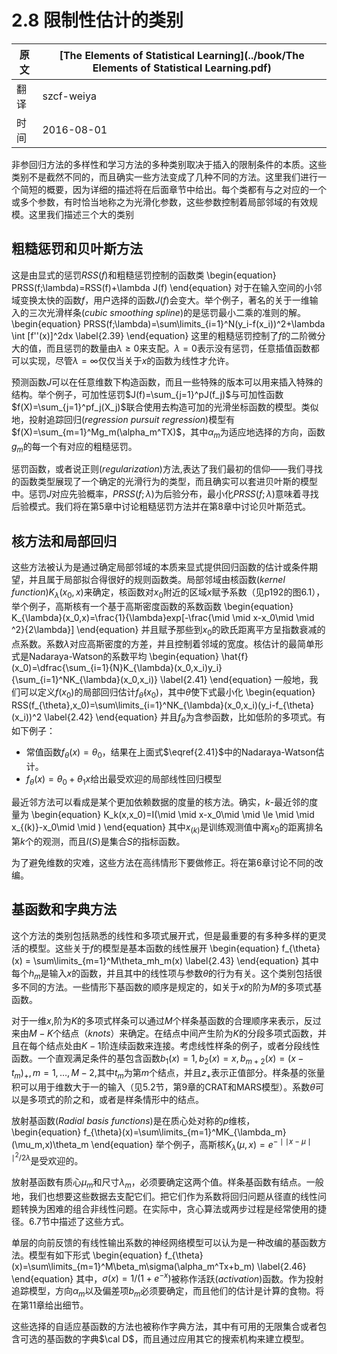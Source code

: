 # 2.8 限制性估计的类别

原文     | [The Elements of Statistical Learning](../book/The Elements of Statistical Learning.pdf)
      ---|---
翻译     | szcf-weiya
时间     | 2016-08-01

非参回归方法的多样性和学习方法的多种类别取决于插入的限制条件的本质。这些类别不是截然不同的，而且确实一些方法变成了几种不同的方法。这里我们进行一个简短的概要，因为详细的描述将在后面章节中给出。每个类都有与之对应的一个或多个参数，有时恰当地称之为光滑化参数，这些参数控制着局部邻域的有效规模。这里我们描述三个大的类别

## 粗糙惩罚和贝叶斯方法

这是由显式的惩罚$RSS(f)$和粗糙惩罚控制的函数类
\begin{equation}
PRSS(f;\lambda)=RSS(f)+\lambda J(f)
\end{equation}
对于在输入空间的小邻域变换太快的函数$f$，用户选择的函数$J(f)$会变大。举个例子，著名的关于一维输入的三次光滑样条(*cubic smoothing spline*)的是惩罚最小二乘的准则的解。
\begin{equation}
PRSS(f;\lambda)=\sum\limits_{i=1}^N(y_i-f(x_i))^2+\lambda \int [f''(x)]^2dx
\label{2.39}
\end{equation}
这里的粗糙惩罚控制了$f$的二阶微分大的值，而且惩罚的数量由$\lambda \ge 0$来支配。$\lambda=0$表示没有惩罚，任意插值函数都可以实现，尽管$\lambda=\infty$仅仅当关于$x$的函数为线性才允许。

预测函数$J$可以在任意维数下构造函数，而且一些特殊的版本可以用来插入特殊的结构。举个例子，可加性惩罚$J(f)=\sum_{j=1}^pJ(f_j)$与可加性函数$f(X)=\sum_{j=1}^pf_j(X_j)$联合使用去构造可加的光滑坐标函数的模型。类似地，投射追踪回归(*regression pursuit regression*)模型有$f(X)=\sum_{m=1}^Mg_m(\alpha_m^TX)$，其中$\alpha_m$为适应地选择的方向，函数$g_m$的每一个有对应的粗糙惩罚。

惩罚函数，或者说正则(*regularization*)方法,表达了我们最初的信仰——我们寻找的函数类型展现了一个确定的光滑行为的类型，而且确实可以套进贝叶斯的模型中。惩罚$J$对应先验概率，$PRSS(f;\lambda)$为后验分布，最小化$PRSS(f;\lambda)$意味着寻找后验模式。我们将在第5章中讨论粗糙惩罚方法并在第8章中讨论贝叶斯范式。

## 核方法和局部回归

这些方法被认为是通过确定局部邻域的本质来显式提供回归函数的估计或条件期望，并且属于局部拟合得很好的规则函数类。局部邻域由核函数(*kernel function*)$K_{\lambda}(x_0,x)$来确定，核函数对$x_0$附近的区域$x$赋予系数（见p192的图6.1），举个例子，高斯核有一个基于高斯密度函数的系数函数
\begin{equation}
K_{\lambda}(x_0,x)=\frac{1}{\lambda}exp[-\frac{\mid \mid x-x_0\mid \mid ^2}{2\lambda}]
\end{equation}
并且赋予那些到$x_0$的欧氏距离平方呈指数衰减的点系数。系数$\lambda$对应高斯密度的方差，并且控制着邻域的宽度。核估计的最简单形式是Nadaraya-Watson的系数平均
\begin{equation}
\hat{f}(x_0)=\dfrac{\sum_{i=1}{N}K_{\lambda}(x_0,x_i)y_i}{\sum_{i=1}^NK_{\lambda}(x_0,x_i)}
\label{2.41}
\end{equation}
一般地，我们可以定义$f(x_0)$的局部回归估计$f_{\hat{\theta}}(x_0)$，其中$\hat{\theta}$使下式最小化
\begin{equation}
RSS(f_{\theta},x_0)=\sum\limits_{i=1}^NK_{\lambda}(x_0,x_i)(y_i-f_{\theta}(x_i))^2
\label{2.42}
\end{equation}
并且$f_{\theta}$为含参函数，比如低阶的多项式。有如下例子：
- 常值函数$f_{\theta}(x)=\theta_0$，结果在上面式$\eqref{2.41}$中的Nadaraya-Watson估计。
- $f_{\theta}(x)=\theta_0+\theta_1x$给出最受欢迎的局部线性回归模型

最近邻方法可以看成是某个更加依赖数据的度量的核方法。确实，$k$-最近邻的度量为
\begin{equation}
K_k(x,x_0)=I(\mid \mid x-x_0\mid \mid \le \mid \mid x_{(k)}-x_0\mid \mid )
\end{equation}
其中$x_{(k)}$是训练观测值中离$x_0$的距离排名第$k$个的观测，而且$I(S)$是集合$S$的指标函数。

为了避免维数的灾难，这些方法在高纬情形下要做修正。将在第6章讨论不同的改编。

## 基函数和字典方法

这个方法的类别包括熟悉的线性和多项式展开式，但是最重要的有多种多样的更灵活的模型。这些关于$f$的模型是基本函数的线性展开
\begin{equation}
f_{\theta}(x)  = \sum\limits_{m=1}^M\theta_mh_m(x)
\label{2.43}
\end{equation}
其中每个$h_m$是输入$x$的函数，并且其中的线性项与参数$\theta$的行为有关。这个类别包括很多不同的方法。一些情形下基函数的顺序是规定的，如关于$x$的阶为$M$的多项式基函数。

对于一维$x$,阶为$K$的多项式样条可以通过$M$个样条基函数的合理顺序来表示，反过来由$M-K$个结点（*knots*）来确定。在结点中间产生阶为$K$的分段多项式函数，并且在每个结点处由$K-1$阶连续函数来连接。考虑线性样条的例子，或者分段线性函数。一个直观满足条件的基包含函数$b_1(x)=1,b_2(x)=x,b_{m+2}(x)=(x-t_m)_{+},m=1,\ldots,M-2$,其中$t_m$为第$m$个结点，并且$z_{+}$表示正值部分。样条基的张量积可以用于维数大于一的输入（见5.2节，第9章的CRAT和MARS模型）。系数$\theta$可以是多项式的阶之和，或者是样条情形中的结点。

放射基函数(*Radial basis functions*)是在质心处对称的$p$维核，
\begin{equation}
f_{\theta}(x)=\sum\limits_{m=1}^MK_{\lambda_m}(\mu_m,x)\theta_m
\end{equation}
举个例子，高斯核$K_{\lambda}(\mu,x)=e^{-\mid \mid x-\mu\mid \mid ^2/2\lambda}$是受欢迎的。

放射基函数有质心$\mu_m$和尺寸$\lambda_m$，必须要确定这两个值。样条基函数有结点。一般地，我们也想要这些数据去支配它们。把它们作为系数将回归问题从径直的线性问题转换为困难的组合非线性问题。在实际中，贪心算法或两步过程是经常使用的捷径。6.7节中描述了这些方式。

单层的向前反馈的有线性输出系数的神经网络模型可以认为是一种改编的基函数方法。模型有如下形式
\begin{equation}
f_{\theta}(x)=\sum\limits_{m=1}^M\beta_m\sigma(\alpha_m^Tx+b_m)
\label{2.46}
\end{equation}
其中，$\sigma(x)=1/(1+e^{-x})$被称作活跃(*activation*)函数。作为投射追踪模型，方向$\alpha_m$以及偏差项$b_m$必须要确定，而且他们的估计是计算的食物。将在第11章给出细节。

这些选择的自适应基函数的方法也被称作字典方法，其中有可用的无限集合或者包含可选的基函数的字典$\cal D$，而且通过应用其它的搜索机构来建立模型。
